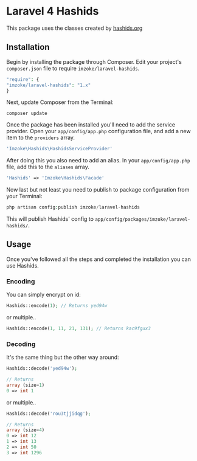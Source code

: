 # Laravel 4 Hashids

This package uses the classes created by [hashids.org](http://hashids.org/)

## Installation
Begin by installing the package through Composer. Edit your project's `composer.json` file to require `imzoke/laravel-hashids`.

```php
"require": {
"imzoke/laravel-hashids": "1.x"
}
```

Next, update Composer from the Terminal:

```
composer update
```

Once the package has been installed you'll need to add the service provider. Open your `app/config/app.php` configuration file, and add a new item to the `providers` array.

```php
'Imzoke\Hashids\HashidsServiceProvider'
```

After doing this you also need to add an alias. In your `app/config/app.php` file, add this to the `aliases` array.

```php
'Hashids' => 'Imzoke\Hashids\Facade'
```

Now last but not least you need to publish to package configuration from your Terminal:

```php
php artisan config:publish imzoke/laravel-hashids
```
This will publish Hashids' config to `app/config/packages/imzoke/laravel-hashids/`.

## Usage
Once you've followed all the steps and completed the installation you can use Hashids.

### Encoding
You can simply encrypt on id:

```php
Hashids::encode(1); // Returns yed94w
```

or multiple..

```php
Hashids::encode(1, 11, 21, 131); // Returns kac9fgux3
```

### Decoding
It's the same thing but the other way around:

```php
Hashids::decode('yed94w');

// Returns
array (size=1)
0 => int 1
```

or multiple..

```php
Hashids::decode('rou3tjjidqg');

// Returns
array (size=4)
0 => int 12
1 => int 13
2 => int 50
3 => int 1296
```
